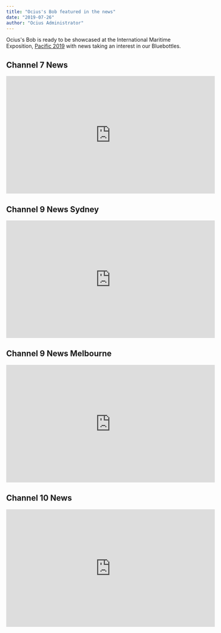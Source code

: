 ```yaml
---
title: "Ocius's Bob featured in the news"
date: "2019-07-26"
author: "Ocius Administrator"
---
```


Ocius's Bob is ready to be showcased at the International Maritime Exposition, [Pacific 2019](https://www.pacificexpo.com.au/) with news taking an interest in our Bluebottles. 


## Channel 7 News
<iframe width="560" height="315" src="https://www.youtube.com/embed/V_OZPmkLI_U?start=2" frameborder="0" allow="accelerometer; autoplay; encrypted-media; gyroscope; picture-in-picture" allowfullscreen></iframe>

## Channel 9 News Sydney
<iframe width="560" height="315" src="https://www.youtube.com/embed/6Ni_Y9REScg" frameborder="0" allow="accelerometer; autoplay; encrypted-media; gyroscope; picture-in-picture" allowfullscreen></iframe>

## Channel 9 News Melbourne
<iframe width="560" height="315" src="https://www.youtube.com/embed/QuhHSrkQDJM?start=3" frameborder="0" allow="accelerometer; autoplay; encrypted-media; gyroscope; picture-in-picture" allowfullscreen></iframe>

## Channel 10 News
<iframe width="560" height="315" src="https://www.youtube.com/embed/PTKfjHhONFg" frameborder="0" allow="accelerometer; autoplay; encrypted-media; gyroscope; picture-in-picture" allowfullscreen></iframe>

